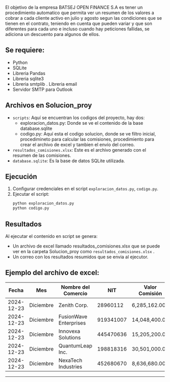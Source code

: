 El objetivo de la empresa BATSEJ OPEN FINANCE S.A es tener un procedimiento automatico que permita ver un resumen de los valores a cobrar a cada cliente activo en julio y agosto segun las condiciones que se tienen en el contrato, teniendo en cuenta que pueden variar y que son diferentes para cada uno e incluso cuando hay peticiones fallidas, se adiciona un descuento para algunos de ellos. 

## Se requiere:
- Python
- SQLite
- Libreria Pandas
- Libreria sqlite3
- Libreria smtplib
. Libreria email
- Servidor SMTP para Outlook

## Archivos en Solucion_proy
- `scripts`: Aquí se encuentran los codigos del proyecto, hay dos:
    - exploracion_datos.py: Donde se ve el contenido de la base database.sqlite
    - codigo.py: Aquí esta el codigo solucion, donde se ve filtro inicial, procedimineto para calcular las comisiones, procedimiento para crear el archivo de excel y tambien el envío del correo.
- `resultados_comisiones.xlsx`: Este es el archivo generado con el resumen de las comisiones.
- `database.sqlite`: Es la base de datos SQLite utilizada.

## Ejecución
1. Configurar credenciales en el script `exploracion_datos.py`, `codigo.py`.
2. Ejecutar el script:
   ```bash
   python exploracion_datos.py
   python codigo.py

## Resultados
Al ejecutar el contenido en script se genera:
- Un archivo de excel llamado resultados_comisiones.xlsx que se puede ver en la carpeta Solucion_proy como `resultados_comisiones.xlsx` .
- Un correo con los resultados resumidos que se envia al ejecutor.

## Ejemplo del archivo de excel:

| Fecha       | Mes       | Nombre del Comercio   | NIT       | Valor Comisión | Valor IVA   | Valor Total    | Correo                          |
|-------------|-----------|-----------------------|-----------|----------------|-------------|----------------|----------------------------------|
| 2024-12-23  | Diciembre | Zenith Corp.          | 28960112  | 6,285,162.00   | 1,194,180.78 | 7,479,342.78   | zenithcorp.@gemaily.net         |
| 2024-12-23  | Diciembre | FusionWave Enterprises| 919341007 | 14,048,400.00  | 2,669,196.00 | 16,717,596.00  | fusionwaveenterprises@microfitsof.com |
| 2024-12-23  | Diciembre | Innovexa Solutions    | 445470636 | 15,205,200.00  | 2,888,988.00 | 18,094,188.00  | innovexasolutions@microfitsof.com |
| 2024-12-23  | Diciembre | QuantumLeap Inc.      | 198818316 | 30,501,000.00  | 5,795,190.00 | 36,296,190.00  | quantumleapinc.@gemaily.net     |
| 2024-12-23  | Diciembre | NexaTech Industries   | 452680670 | 8,636,680.00   | 1,640,969.20 | 10,277,649.20  | nexatechindustries@gemaily.net  |

---


